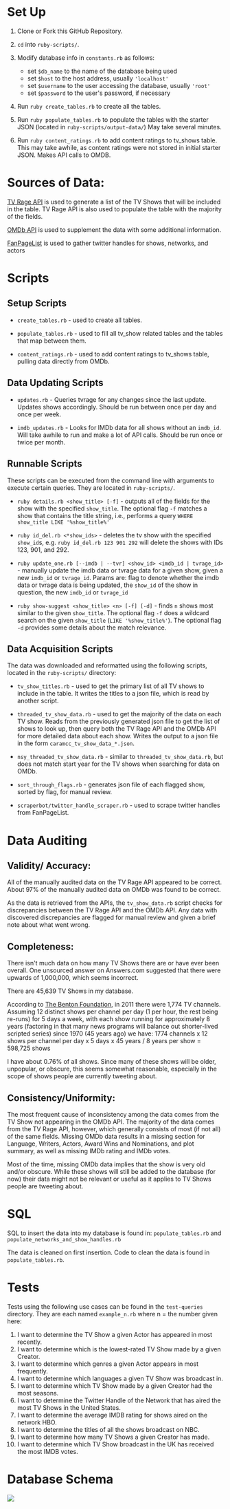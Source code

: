# Set Up

1. Clone or Fork this GitHub Repository.

1. `cd` into `ruby-scripts/`.

1. Modify database info in `constants.rb` as follows:
   - set `$db_name` to the name of the database being used
   - set `$host` to the host address, usually `'localhost'`
   - set `$username` to the user accessing the database, usually `'root'`
   - set `$password` to the user's password, if necessary

1. Run `ruby create_tables.rb` to create all the tables.

1. Run `ruby populate_tables.rb` to populate the tables with the starter JSON (located in `ruby-scripts/output-data/`) May take several minutes.

1. Run `ruby content_ratings.rb` to add content ratings to tv_shows table. This may take awhile, as content ratings were not stored in initial starter JSON. Makes API calls to OMDB.


# Sources of Data:

[TV Rage API](http://services.tvrage.com/info.php?page=main) is used to generate a list of the TV Shows that will be included in the table.
TV Rage API is also used to populate the table with the majority of the fields.

[OMDb API](http://www.omdbapi.com/) is used to supplement the data with some additional information.

[FanPageList](http://fanpagelist.com/) is used to gather twitter handles for shows, networks, and actors

# Scripts

## Setup Scripts

- `create_tables.rb` - used to create all tables.

- `populate_tables.rb` - used to fill all tv_show related tables and the tables that map between them.

- `content_ratings.rb` - used to add content ratings to tv_shows table, pulling data directly from OMDb.


## Data Updating Scripts

- `updates.rb` - Queries tvrage for any changes since the last update. Updates shows accordingly. Should be run between once per day and once per week.

- `imdb_updates.rb` - Looks for IMDb data for all shows without an `imdb_id`. Will take awhile to run and make a lot of API calls. Should be run once or twice per month.



## Runnable Scripts

These scripts can be executed from the command line with arguments to execute certain queries. They are located in `ruby-scripts/`.

- `ruby details.rb <show_title> [-f]` - outputs all of the fields for the show with the specified `show_title`. The optional flag `-f` matches a show that contains the title string, i.e., performs a query `WHERE show_title LIKE '%show_title%'`

- `ruby id_del.rb <*show_ids>` - deletes the tv show with the specified `show_id`s, e.g. `ruby id_del.rb 123 901 292` will delete the shows with IDs 123, 901, and 292.

- `ruby update_one.rb [--imdb | --tvr] <show_id> <imdb_id | tvrage_id>` - manually update the imdb data or tvrage data for a given show, given a new `imdb_id` or `tvrage_id`. Params are: flag to denote whether the imdb data or tvrage data is being updated, the `show_id` of the show in question, the new `imdb_id` or `tvrage_id`

- `ruby show-suggest <show_title> <n> [-f] [-d]` - finds `n` shows most similar to the given `show_title`. The optional flag `-f` does a wildcard search on the given `show_title` (`LIKE '%show_title%'`). The optional flag `-d` provides some details about the match relevance.


## Data Acquisition Scripts

The data was downloaded and reformatted using the following scripts, located in the `ruby-scripts/` directory:

- `tv_show_titles.rb` - used to get the primary list of all TV shows to include in the table. It writes the titles to a json file, which is read by another script.

- `threaded_tv_show_data.rb` - used to get the majority of the data on each TV show. Reads from the previously generated json file to get the list of shows to look up, then query both the TV Rage API and the OMDb API for more detailed data about each show. Writes the output to a json file in the form `caramcc_tv_show_data_*.json`.

- `nsy_threaded_tv_show_data.rb` - similar to `threaded_tv_show_data.rb`, but does not match start year for the TV shows when searching for data on OMDb.

- `sort_through_flags.rb` - generates json file of each flagged show, sorted by flag, for manual review.

- `scraperbot/twitter_handle_scraper.rb` - used to scrape twitter handles from FanPageList.




# Data Auditing

## Validity/ Accuracy:

All of the manually audited data on the TV Rage API appeared to be correct. About 97% of the manually audited data on OMDb was found to be correct.

As the data is retrieved from the APIs, the `tv_show_data.rb` script checks for discrepancies between the TV Rage API and the OMDb API. Any data with discovered discrepancies are flagged for manual review and given a brief note about what went wrong.


## Completeness:

There isn't much data on how many TV Shows there are or have ever been overall. One unsourced answer on Answers.com suggested that there were upwards of 1,000,000, which seems incorrect.

There are 45,639 TV Shows in my database.

According to [The Benton Foundation](https://www.benton.org/node/65435), in 2011 there were 1,774 TV channels. Assuming 12 distinct shows per channel per day (1 per hour, the rest being re-runs) for 5 days a week, with each show running for approximately 8 years (factoring in that many news programs will balance out shorter-lived scripted series) since 1970 (45 years ago) we have:
1774 channels x 12 shows per channel per day x 5 days x 45 years / 8 years per show = 598,725 shows

I have about 0.76% of all shows. Since many of these shows will be older, unpopular, or obscure, this seems somewhat reasonable, especially in the scope of shows people are currently tweeting about.

## Consistency/Uniformity:

The most frequent cause of inconsistency among the data comes from the TV Show not appearing in the OMDb API. The majority of the data comes from the TV Rage API, however, which generally consists of most (if not all) of the same fields. Missing OMDb data results in a missing section for Language, Writers, Actors, Award Wins and Nominations, and plot summary, as well as missing IMDb rating and IMDb votes.

Most of the time, missing OMDb data implies that the show is very old and/or obscure. While these shows will still be added to the database (for now) their data might not be relevant or useful as it applies to TV Shows people are tweeting about.


# SQL

SQL to insert the data into my database is found in: `populate_tables.rb` and `populate_networks_and_show_handles.rb`

The data is cleaned on first insertion. Code to clean the data is found in `populate_tables.rb`.


# Tests

Tests using the following use cases can be found in the `test-queries` directory. They are each named `example_n.rb` where n = the number given here:

1. I want to determine the TV Show a given Actor has appeared in most recently.
1. I want to determine which is the lowest-rated TV Show made by a given Creator.
1. I want to determine which genres a given Actor appears in most frequently.
1. I want to determine which languages a given TV Show was broadcast in.
1. I want to determine which TV Show made by a given Creator had the most seasons.
1. I want to determine the Twitter Handle of the Network that has aired the most TV Shows in the United States.
1. I want to determine the average IMDB rating for shows aired on the network HBO.
1. I want to determine the titles of all the shows broadcast on NBC.
1. I want to determine how many TV Shows a given Creator has made.
1. I want to determine which TV Show broadcast in the UK has received the most IMDB votes.

# Database Schema

![](uml-apr-1.png)
